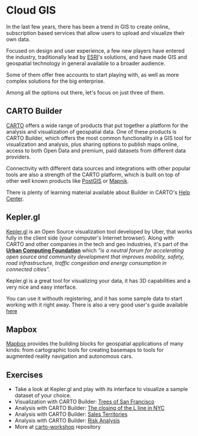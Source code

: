 # Cloud GIS

In the last few years, there has been a trend in GIS to create online, subscription based services that allow users to upload and visualize their own data. 

Focused on design and user experience, a few new players have entered the industry, traditionally lead by [ESRI](https://www.esri.com)'s solutions, and have made GIS and geospatial technology in general available to a broader audience.

Some of them offer free accounts to start playing with, as well as more complex solutions for the big enterprise. 

Among all the options out there, let's focus on just three of them.

## CARTO Builder

[CARTO](https://carto.com) offers a wide range of products that put together a platform for the analysis and visualization of geospatial data. One of these products is CARTO Builder, which offers the most common functionality in a GIS tool for visualization and analysis, plus sharing options to publish maps online, access to both Open Data and premium, paid datasets from different data providers. 

Connectivity with different data sources and integrations with other popular tools are also a strength of the CARTO platform, which is built on top of other well known products like [PostGIS](https://postgis.net) or [Mapnik](https://mapnik.org/).

There is plenty of learning material available about Builder in CARTO's [Help Center](https://carto.com/help).


## Kepler.gl

[Kepler.gl](https://kepler.gl/) is an Open Source visualization tool developed by Uber, that works fully in the client side (your computer's Internet browser). Along with CARTO and other companies in the tech and geo industries, it's part of the [**Urban Computing Foundation**](https://uc.foundation/) which _"is a neutral forum for accelerating open source and community development that improves mobility, safety, road infrastructure, traffic congestion and energy consumption in connected cities"._

Kepler.gl is a great tool for visualizing your data, it has 3D capabilities and a very nice and easy interface.

You can use it withouth registering, and it has some sample data to start working with it right away. There is also a very good user's guide available [here](https://github.com/keplergl/kepler.gl/blob/master/docs/user-guides/README.md)

## Mapbox

[Mapbox](https://www.mapbox.com/) provides the building blocks for geospatial applications of many kinds: from cartographic tools for creating basemaps to tools for augmented reality navigation and autonomous cars. 

## Exercises
* Take a look at Kepler.gl and play with its interface to visualize a sample dataset of your choice.
* Visualization with CARTO Builder: [Trees of San Francisco](sf_trees.md)
* Analysis with CARTO Builder: [The closing of the L line in NYC](l_line.md)
* Analysis with CARTO Builder: [Sales Territories](https://github.com/CartoDB/carto-workshop/blob/master/02-builder-analysis/exercises/portland.md)
* Analysis with CARTO Builder: [Risk Analysis](https://github.com/CartoDB/carto-workshop/blob/master/02-builder-analysis/exercises/railways.md)
* More at [carto-workshop](https://github.com/CartoDB/carto-workshop/tree/master/02-builder-analysis) repository